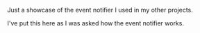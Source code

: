 Just a showcase of the event notifier I used in my other projects.

I've put this here as I was asked how the event notifier works.